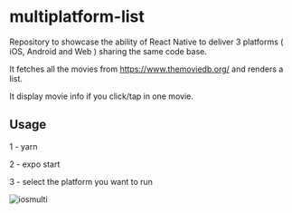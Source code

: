# multiplatform-list

Repository to showcase the ability of React Native to deliver 3 platforms ( iOS, Android and Web ) sharing the same code base.

It fetches all the movies from https://www.themoviedb.org/ and renders a list.

It display movie info if you click/tap in one movie.

## Usage

1 - yarn

2 - expo start

3 - select the platform you want to run

![iosmulti](https://user-images.githubusercontent.com/46417651/229756801-dee85193-9442-4c23-8017-8a9596f0e036.gif)
